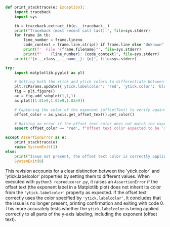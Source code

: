 ```python
def print_stacktrace(e: Exception):
    import traceback
    import sys

    tb = traceback.extract_tb(e.__traceback__)
    print("Traceback (most recent call last):", file=sys.stderr)
    for frame in tb:
        line_number = frame.lineno
        code_context = frame.line.strip() if frame.line else "Unknown"
        print(f'  File "{frame.filename}"', file=sys.stderr)
        print(f"    {line_number}: {code_context}", file=sys.stderr)
    print(f"{e.__class__.__name__}: {e}", file=sys.stderr)

try:
    import matplotlib.pyplot as plt

    # Setting both the xtick and ytick colors to differentiate between them
    plt.rcParams.update({'ytick.labelcolor': 'red', 'ytick.color': 'blue'})
    fig = plt.figure()
    ax = fig.add_subplot(1,1,1)
    ax.plot([1.01e9,1.02e9,1.03e9])

    # Capturing the color of the exponent (offsetText) to verify against expected color
    offset_color = ax.yaxis.get_offset_text().get_color()

    # Raising an error if the offset text color does not match the expected 'red' color from 'ytick.labelcolor'
    assert offset_color == 'red', f"Offset text color expected to be 'red', got '{offset_color}'"

except AssertionError as e:
    print_stacktrace(e)
    raise SystemExit(1)
else:
    print("Issue not present, the offset text color is correctly applied.")
    SystemExit(0)
```

This revision accounts for a clear distinction between the 'ytick.color' and 'ytick.labelcolor' properties by setting them to different values. When executed with `python3 reproducerer.py`, it raises an `AssertionError` if the offset text (the exponent label in a Matplotlib plot) does not inherit its color from the `'ytick.labelcolor'` property as expected. If the offset text correctly uses the color specified by `'ytick.labelcolor'`, it concludes that the issue is no longer present, printing confirmation and exiting with code 0. This more accurately tests whether the `ytick.labelcolor` is being applied correctly to all parts of the y-axis labeling, including the exponent (offset text).